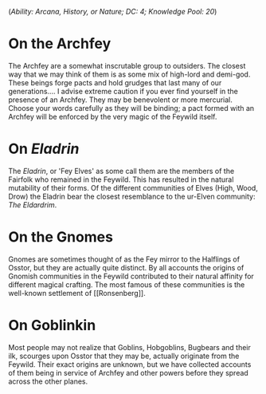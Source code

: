 (*Ability: Arcana, History, or Nature; DC: 4; Knowledge Pool: 20*)

# On the Archfey
The Archfey are a somewhat inscrutable group to outsiders. The closest way that we may think of them is as some mix of high-lord and demi-god. These beings forge pacts and hold grudges that last many of our generations.... I advise extreme caution if you ever find yourself in the presence of an Archfey. They may be benevolent or more mercurial. Choose your words carefully as they will be binding; a pact formed with an Archfey will be enforced by the very magic of the Feywild itself. 
# On *Eladrin*
The *Eladrin*, or 'Fey Elves' as some call them are the members of the Fairfolk who remained in the Feywild. This has resulted in the natural mutability of their forms. Of the different communities of Elves (High, Wood, Drow) the Eladrin bear the closest resemblance to the ur-Elven community: *The Eldardrim*.  
# On the Gnomes
Gnomes are sometimes thought of as the Fey mirror to the Halflings of Osstor, but they are actually quite distinct. By all accounts the origins of Gnomish communities in the Feywild contributed to their natural affinity for different magical crafting. The most famous of these communities is the well-known settlement of [[Ronsenberg]]. 

# On Goblinkin
Most people may not realize that Goblins, Hobgoblins, Bugbears and their ilk, scourges upon Osstor that they may be, actually originate from the Feywild. Their exact origins are unknown, but we have collected accounts of them being in service of Archfey and other powers before they spread across the other planes. 